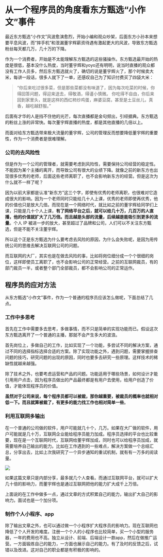 # 从一个程序员的角度看东方甄选“小作文”事件

最近东方甄选“小作文”风波愈演愈烈，开始小编和观众吵架，后面东方小孙本来想要平息风波，而“摔手机”和泄漏董宇辉薪资待遇有激起更大的风波，导致东方甄选粉丝每天都几万，几十万的下降。

作为一个消费者，开始是不太能理解东方甄选的这些骚操作。东方甄选最开始的热度是很低，基本没什么热度，当时董宇辉和yoyo还有明明，说当时直播的观众都没有工作人员多，然后东方甄选就火了，确切的说是董宇辉火了，那个时候卖大米，每讲一段话，很多人就下了一单，还感叹自己为了知识付费买了四袋大米：

> “你后来吃过很多菜，但是那些菜都没有味道了，因为每次吃菜的时候，你得回答问题，得迎来送去，得敬酒，得谨小慎微。
你吃得不自由，你后来回到家里头，就是这样的西红柿炒鸡蛋，麻婆豆腐，甚至是土豆丝儿，真香，越吃越舒服。”

后面有才华的人是挡不住他的光芒，每次直播都是金句频出，引经据典。东方甄选的粉丝上涨的非常快。每次董宇辉直播的热度，都是其他直播的几倍以上。

而面对给东方甄选带来极大流量的董宇辉，公司的管理反而想要降低董宇辉的重要性，作为一个消费者是很难理解。

### 公司的去风险性

但是作为一个公司的管理者，就需要考虑到风险性，需要保持公司经营的稳定性。不能因为某个主播的离开，而导致公司有很大的业绩下降。就像之前的新东方也出现很多优秀的老师，后面这些老师离职了，也不会影响新东方的经营。但是这次为什么就不一样了呢？

因为以前大家都是认准“新东方”这三个字，即使有优秀的老师离职，也很难对它造成很大的影响。因为一个老师同时只能给几十人上课，优秀的老师即使再优秀，他的价值也只是放大几倍。而现在是一个网络时代，就比如之前的董宇辉给同学们上课，只能是几十个人上课，**有了网络平台之后，就可以给几十万，几百万的人直播，他的价值就扩大了几万倍。而且越是头部的流量，后续越是能吸引到更多的流量**。个人 IP 被进一步的放大，甚至超过了品牌和公司，人们可以不关注东方甄选，但是不能不关注董宇辉。

所以这个正是东方甄选为什么要考虑去风险的原因，为什么会失败呢，是因为用传统公司的思维去解决互联网公司的问题。

而互联网的大厂，其实也是在做去风险的事，比如将岗位细分成一个个很细的岗位，这样即使员工离职了，也不会影响公司的正常经营。之前的互联网裁员，有的部门裁员一半，或者整个部门全部裁员，都不会影响公司的正常运作。

## 程序员的应对方法

从东方甄选“小作文”事件，作为一个普通的程序员应该怎么做呢，下面总结了几点。

### 工作中多思考

首先在工作中需要多去思考，多做事情，而不只是简单的实现功能而已。假设这次东方甄选离开了一个普通的主播，那就不会产生多大的波浪。

首先岗位上，多做自己的工作，比如实现了一个功能，多尝试不同的解决方案，通过不同的选择指标选择合适的方案。除了实现功能之外，遇到问题，需要掌握排查问题的技巧，研究问题的出现的原因，同时也要多去研究一些原理。这样技术的稀缺性就越来越强。

除了技术之外，也要考虑运营和产品的问题。功能适用于哪些场景，如何设计才能引用用户点击，因为程序员做出的产品最终都是有用户去使用，给用户创造了价值，才能体现程序员的价值。

**虽然对于公司来说，每个程序员都可以被裁，那你越重要，被裁员的概率也就相对低一下。而且就算被裁了，有更多的能力找工作也相对简单一些**。

### 利用互联网多输出

在一个普通的公司做的软件，用户可能就几十个，几万。如果在大厂做的软件，用户可能就是几十万，互联网企业能给程序员能力加成。程序员选择的平台也比较重要，现在是一个互联网时代，互联网给董宇辉加成，同时也可以给程序员加成，就需要培养自己输出的能力。比如在工作遇到的一些难点，解决方案做一个总结汇总，分享出去，比如上次我研究了一个异步通知的重试机制，就有有一万多的阅读量。


![](https://files.mdnice.com/user/29864/34dda5cc-d28e-483b-8472-0fcbccec387a.png)

如果这篇文章只是内部分享，最多就几个人查看。而通过互联网平台，就可以扩大几十倍的影响力，而董宇辉也是通过互联网把他的能力扩大成千上万倍。

上面说的在工作中做多一点，通过文章的方式积累自己的能力，输出扩大自己的影响力。面试也是一个加分项。


### 制作个人小程序、app

除了输出文章之外，也可以通过做一个小程序扩大程序员的影响力。现在互联网也降低了个人开发的难度。注册一个个人的小程序也比较简单，买一个小型的服务器，一年的费用也不高。独立从设计、前端、后端设计一款app，然后在做推广运营。一方面锻炼自己的能力，一方面也展示自己的能力。有了及时的反馈之后，试错以及改进。这对自己的职业都是有积极的影响的。
